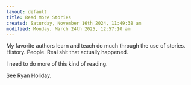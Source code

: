 ```yaml
---
layout: default
title: Read More Stories
created: Saturday, November 16th 2024, 11:49:38 am
modified: Monday, March 24th 2025, 12:57:10 am
---
```


My favorite authors learn and teach do much through the use of stories. History. People. Real shit that actually happened.

I need to do more of this kind of reading.

See Ryan Holiday.